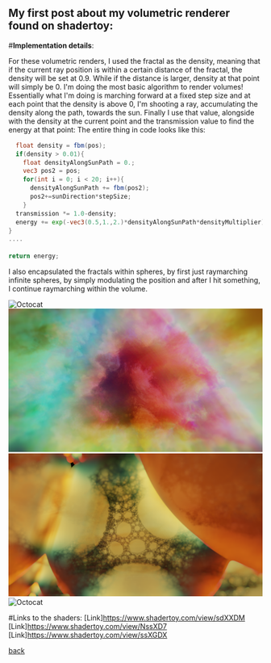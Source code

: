 ## My first post about my volumetric renderer found on shadertoy:

#**Implementation details**:

For these volumetric renders, I used the fractal as the density, meaning that if the current ray position is within a certain distance of the fractal,
the density will be set at 0.9. While if the distance is larger, density at that point will simply be 0. I'm doing the most basic algorithm to render volumes!
Essentially what I'm doing is marching forward at a fixed step size and at each point that the density is above 0, I'm shooting a ray, accumulating the density along the path, towards the sun. Finally I use that value, alongside with the density at the current point and the transmission value to find the energy at that point:
The entire thing in code looks like this:

```glsl
  float density = fbm(pos);
  if(density > 0.01){
    float densityAlongSunPath = 0.;
    vec3 pos2 = pos;
    for(int i = 0; i < 20; i++){
      densityAlongSunPath += fbm(pos2);
      pos2+=sunDirection*stepSize;
    }
  transmission *= 1.0-density;
  energy += exp(-vec3(0.5,1.,2.)*densityAlongSunPath*densityMultiplier)*density*transmission;
}
....

return energy;
```

I also encapsulated the fractals within spheres, by first just raymarching infinite spheres, by simply modulating the position and after I hit something, I continue raymarching within the volume.


![Octocat](https://github.com/NamelessCoding/NamelessCoding.github.io/blob/main/assets/images/dfgd345346.png?raw=true)
![Octocat](https://github.com/NamelessCoding/NamelessCoding.github.io/blob/main/assets/images/index.png?raw=true)
![Octocat](https://github.com/NamelessCoding/NamelessCoding.github.io/blob/main/assets/images/sdf2345.png?raw=true)
![Octocat](https://github.com/NamelessCoding/NamelessCoding.github.io/blob/main/assets/images/cloudsss1.png?raw=true)


#Links to the shaders:
[Link]https://www.shadertoy.com/view/sdXXDM
[Link]https://www.shadertoy.com/view/NssXD7
[Link]https://www.shadertoy.com/view/ssXGDX

[back](./)
